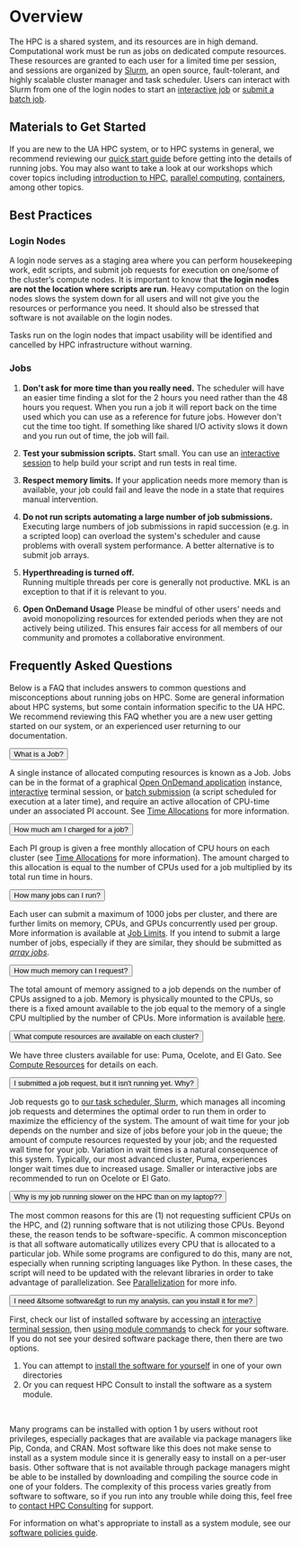 # Overview

The HPC is a shared system, and its resources are in high demand. Computational work must be run as jobs on dedicated compute resources. These resources are granted to each user for a limited time per session, and sessions are organized by [Slurm](https://slurm.schedmd.com/), an open source, fault-tolerant, and highly scalable cluster manager and task scheduler. Users can interact with Slurm from one of the login nodes to start an [interactive job](../interactive_jobs/) or [submit a batch job](../batch_jobs/intro/). 

## Materials to Get Started

If you are new to the UA HPC system, or to HPC systems in general, we recommend reviewing our [quick start guide](../quick_start) before getting into the details of running jobs. You may also want to take a look at our workshops which cover topics including [introduction to HPC](../../support_and_training/workshops/intro_to_hpc/), [parallel computing](../../support_and_training/workshops/intro_to_parallel_computing/), [containers](../../support_and_training/workshops/intro_to_containers/), among other topics. 




## Best Practices

### Login Nodes

A login node serves as a staging area where you can perform housekeeping work, edit scripts, and submit job requests for execution on one/some of the cluster’s compute nodes. It is important to know that **the login nodes are not the location where scripts are run**. Heavy computation on the login nodes slows the system down for all users and will not give you the resources or performance you need. It should also be stressed that software is not available on the login nodes. 

Tasks run on the login nodes that impact usability will be identified and cancelled by HPC infrastructure without warning. 


### Jobs

1. **Don't ask for more time than you really need.**
    The scheduler will have an easier time finding a slot for the 2 hours you need rather than the 48 hours you request.  When you run a job it will report back on the time used which you can use as a reference for future jobs. However don't cut the time too tight.  If something like shared I/O activity slows it down and you run out of time, the job will fail.

2. **Test your submission scripts.**
    Start small. You can use an [interactive session](../interactive_jobs/) to help build your script and run tests in real time.

3. **Respect memory limits.** 
    If your application needs more memory than is available, your job could fail and leave the node in a state that requires manual intervention.

4. **Do not run scripts automating a large number of job submissions.** 
    Executing large numbers of job submissions in rapid succession (e.g. in a scripted loop) can overload the system's scheduler and cause problems with overall system performance. A better alternative is to submit job arrays.

5. **Hyperthreading is turned off.**  
    Running multiple threads per core is generally not productive.  MKL is an exception to that if it is relevant to you.

6. **Open OnDemand Usage**
    Please be mindful of other users' needs and avoid monopolizing resources for extended periods when they are not actively being utilized. This ensures fair access for all members of our community and promotes a collaborative environment.

## Frequently Asked Questions 

Below is a FAQ that includes answers to common questions and misconceptions about running jobs on HPC. Some are general information about HPC systems, but some contain information specific to the UA HPC. We recommend reviewing this FAQ whether you are a new user getting started on our system, or an experienced user returning to our documentation.

<html>
<link rel="stylesheet" href="../../assets/stylesheets/animated_dropdown.css">

<button class="collapsible">What is a Job?</button>
<div class="content">
    <p>A single instance of allocated computing resources is known as a Job. Jobs can be in the format of a graphical <a href="../open_on_demand">Open OnDemand application</a> instance, <a href="../interactive_jobs">interactive</a> terminal session, or <a href="../batch_jobs">batch submission</a> (a script scheduled for  execution at a later time), and require an active allocation of CPU-time under an associated PI account. See <a href="../allocations">Time Allocations</a> for more information.
    <br>
    </p>
</div>

<button class="collapsible">How much am I charged for a job?</button>
<div class="content">
    <p>Each PI group is given a free monthly allocation of CPU hours on each cluster (see <a href="../allocations">Time Allocations</a> for more information). The amount charged to this allocation is equal to the number of CPUs used for a job multiplied by its total run time in hours. 
    <br>
    </p>
</div>

<button class="collapsible">How many jobs can I run?</button>
<div class="content">
    <p>Each user can submit a maximum of 1000 jobs per cluster, and there are further limits on memory, CPUs, and GPUs concurrently used per group. More information is available at <a href="../job_limits">Job Limits</a>. If you intend to submit a large number of jobs, especially if they are similar, they should be submitted as <a href="../batch_jobs/examples/basic_array/"><i>array jobs</i></a>.
    <br>
    </p>
</div>

<button class="collapsible">How much memory can I request?</button>
<div class="content">
    <p>The total amount of memory assigned to a job depends on the number of CPUs assigned to a job. Memory is physically mounted to the CPUs, so there is a fixed amount available to the job equal to the memory of a single CPU multiplied by the number of CPUs. More information is available <a href="../compute_resources/#job-memory-and-cpu-count">here</a>.
    <br>
    </p>
</div>

<button class="collapsible">What compute resources are available on each cluster?</button>
<div class="content">
    <p>We have three clusters available for use: Puma, Ocelote, and El Gato. See <a href="../compute_resources">Compute Resources</a> for details on each.
    <br>
    </p>
</div>

<button class="collapsible">I submitted a job request, but it isn't running yet. Why?</button>
<div class="content">
    <p>Job requests go to <a href="../job_scheduling/slurm_overview/">our task scheduler, Slurm</a>, which manages all incoming job requests and determines the optimal order to run them in order to maximize the efficiency of the system. The amount of wait time for your job depends on the number and size of jobs before your job in the queue; the amount of compute resources requested by your job; and the requested wall time for your job. Variation in wait times is a natural consequence of this system. Typically, our most advanced cluster, Puma, experiences longer wait times due to increased usage. Smaller or interactive jobs are recommended to run on Ocelote or El Gato. 
    <br>
    </p>
</div>

<button class="collapsible">Why is my job running slower on the HPC than on my laptop??</button>
<div class="content">
    <p> The most common reasons for this are (1) not requesting sufficient CPUs on the HPC, and (2) running software that is not utilizing those CPUs. Beyond these, the reason tends to be software-specific. A common misconception is that all software automatically utilizes every CPU that is allocated to a particular job. While some programs are configured to do this, many are not, especially when running scripting languages like Python. In these cases, the script will need to be updated with the relevant libraries in order to take advantage of parallelization. See <a href="../parallelization">Parallelization</a> for more info. 
    <br>
    </p>
</div>

<button class="collapsible">I need &ltsome software&gt to run my analysis, can you install it for me?</button>
<div class="content">
    <p>First, check our list of installed software by accessing an <a href="../interactive_jobs/">interactive terminal session</a>, then <a href="../../software/modules/">using module commands</a> to check for your software. If you do not see your desired software package there, then there are two options. 
    <ol>
      <li> You can attempt to <a href="../../software/user_installations/">install the software for yourself</a> in one of your own directories</li>
      <li> Or you can request HPC Consult to install the software as a system module.</li>
    </ol>
    <br>
    </p>
    <p> Many programs can be installed with option 1 by users without root privileges, especially packages that are available via package managers like Pip, Conda, and CRAN. Most software like this does not make sense to install as a system module since it is generally easy to install on a per-user basis. Other software that is not available through package managers might be able to be installed by downloading and compiling the source code in one of your folders. The complexity of this process varies greatly from software to software, so if you run into any trouble while doing this, feel free to <a href="../../support_and_training/consulting_services/">contact HPC Consulting</a> for support. 
    <br>
    </p>
    <p> For information on what's appropriate to install as a system module, see our <a href="../../software/overview/#policies">software policies guide</a>. 
    <br>
    </p>
</div>

<script src="../../assets/javascripts/animated_dropdown.js"></script>
</html>








